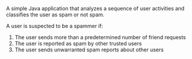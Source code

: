 A simple Java application that analyzes a sequence of user activities and classifies the user as spam or not spam.

A user is suspected to be a spammer if:
1. The user sends more than a predetermined number of friend requests
2. The user is reported as spam by other trusted users
3. The user sends unwarranted spam reports about other users

